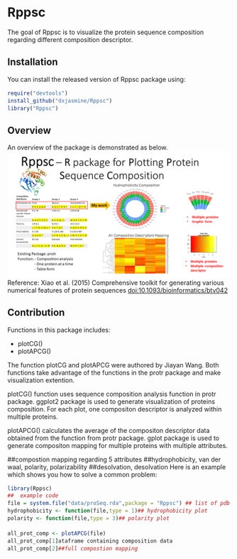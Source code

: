 
# Rppsc

<!-- badges: start -->
<!-- badges: end -->

The goal of Rppsc is to visualize the protein sequence composition regarding 
different composition descriptor.

## Installation

You can install the released version of Rppsc package using:

``` r
require("devtools")
install_github("dxjasmine/Rppsc")
library("Rppsc")
```
## Overview
An overview of the package is demonstrated as below.
![](./inst/extdata/A1.png)
Reference:
Xiao et al. (2015) Comprehensive toolkit for generating various numerical features of protein sequences  <doi:10.1093/bioinformatics/btv042>

## Contribution

Functions in this package includes:

- plotCG()
- plotAPCG()

The function plotCG and plotAPCG were authored by Jiayan Wang. Both functions take advantage of the functions in the protr package and make visualization extention.

plotCG() function uses sequence composition analysis function in protr package. ggplot2 package is used to generate visualization of proteins composition. For each plot, one compositon descriptor is analyzed within multiple proteins. 

plotAPCG() calculates the average of the compositon descriptor data obtained from the function from protr package. gplot package is used to generate compositon mapping for multiple proteins with multiple attributes.

##compostion mapping regarding 5 attributes
##hydrophobicity, van der waal, polarity, polarizability
##desolvation, desolvation
Here is an example which shows you how to solve a common problem:

``` r
library(Rppsc)
##  example code
file = system.file("data/proSeq.rda",package = "Rppsc") ## list of pdb code and protein sequence
hydrophobicity <- function(file,type = 1)## hydrophobicity plot 
polarity <- function(file,type = 3)## polarity plot

all_prot_comp <- plotAPCG(file)
all_prot_comp[1]ataframe containing composition data
all_prot_comp[2]##full compostion mapping
```

